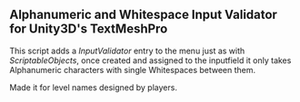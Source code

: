 ## Alphanumeric and Whitespace Input Validator for Unity3D's TextMeshPro 

This script adds a *InputValidator* entry to the menu just as with *ScriptableObjects*, once created and assigned to the inputfield it only takes Alphanumeric characters with single Whitespaces between them.

Made it for level names designed by players.
